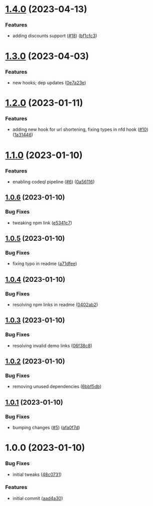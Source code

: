 # [1.4.0](https://github.com/aorumbayev/awesomealgo-hooks/compare/v1.3.0...v1.4.0) (2023-04-13)


### Features

* adding discounts support ([#18](https://github.com/aorumbayev/awesomealgo-hooks/issues/18)) ([bf1cfc3](https://github.com/aorumbayev/awesomealgo-hooks/commit/bf1cfc317cb9c2dd36bd1b93bb51a6fe71d0f160))

# [1.3.0](https://github.com/aorumbayev/awesomealgo-hooks/compare/v1.2.0...v1.3.0) (2023-04-03)


### Features

* new hooks; dep updates ([0e7a23e](https://github.com/aorumbayev/awesomealgo-hooks/commit/0e7a23e4910cc88ba354d5cf8a255f56f3b091c1))

# [1.2.0](https://github.com/aorumbayev/awesomealgo-hooks/compare/v1.1.0...v1.2.0) (2023-01-11)


### Features

* adding new hook for url shortening, fixing types in nfd hook ([#10](https://github.com/aorumbayev/awesomealgo-hooks/issues/10)) ([1a31446](https://github.com/aorumbayev/awesomealgo-hooks/commit/1a314461b9b86ebaf4a5aa85ed70afce2ea421d8))

# [1.1.0](https://github.com/aorumbayev/awesomealgo-hooks/compare/v1.0.6...v1.1.0) (2023-01-10)


### Features

* enabling codeql pipeline ([#6](https://github.com/aorumbayev/awesomealgo-hooks/issues/6)) ([0a56116](https://github.com/aorumbayev/awesomealgo-hooks/commit/0a5611634a09c563d23e7dcfff486a7966975d76))

## [1.0.6](https://github.com/aorumbayev/awesomealgo-hooks/compare/v1.0.5...v1.0.6) (2023-01-10)


### Bug Fixes

* tweaking npm link ([e5341c7](https://github.com/aorumbayev/awesomealgo-hooks/commit/e5341c7c3d18320f3fd02483c0d41aca7658f705))

## [1.0.5](https://github.com/aorumbayev/awesomealgo-hooks/compare/v1.0.4...v1.0.5) (2023-01-10)


### Bug Fixes

* fixing typo in readme ([a71dfee](https://github.com/aorumbayev/awesomealgo-hooks/commit/a71dfee5b6224e983c0dcf1ab1ea31567c32e279))

## [1.0.4](https://github.com/aorumbayev/awesomealgo-hooks/compare/v1.0.3...v1.0.4) (2023-01-10)


### Bug Fixes

* resolving npm links in readme ([0402ab2](https://github.com/aorumbayev/awesomealgo-hooks/commit/0402ab2344ec1c9eb7fb67fc48c2fb2bb70525c9))

## [1.0.3](https://github.com/aorumbayev/awesomealgo-hooks/compare/v1.0.2...v1.0.3) (2023-01-10)


### Bug Fixes

* resolving invalid demo links ([06f38c8](https://github.com/aorumbayev/awesomealgo-hooks/commit/06f38c8ce355b901c05fc666fab527d17fea6371))

## [1.0.2](https://github.com/aorumbayev/awesomealgo-hooks/compare/v1.0.1...v1.0.2) (2023-01-10)


### Bug Fixes

* removing unused dependencies ([6bbf5db](https://github.com/aorumbayev/awesomealgo-hooks/commit/6bbf5dba6ba52000e86f4802d40e96adab633259))

## [1.0.1](https://github.com/aorumbayev/awesomealgo-hooks/compare/v1.0.0...v1.0.1) (2023-01-10)


### Bug Fixes

* bumping changes ([#5](https://github.com/aorumbayev/awesomealgo-hooks/issues/5)) ([afa0f7d](https://github.com/aorumbayev/awesomealgo-hooks/commit/afa0f7dd5ccd411f491cbe0e750cfbc58275091b))

# 1.0.0 (2023-01-10)


### Bug Fixes

* initial tweaks ([48c0731](https://github.com/aorumbayev/awesomealgo-hooks/commit/48c0731d93e70ed02565edb9d0e61731cef40159))


### Features

* initial commit ([aad4a30](https://github.com/aorumbayev/awesomealgo-hooks/commit/aad4a309959eca47867a6780e94f9b63b0c3e025))
